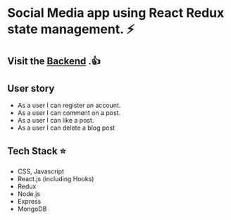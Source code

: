 # Social Media app using React Redux state management.  ⚡  
## Visit the [Backend](https://github.com/ihesah1/W08D04) .👍

## User story 
* As a user I can register an account.
* As a user I can comment on a post.
* As a user I can like a  post.
* As a user I can delete a blog post

## Tech Stack ⭐
* CSS, Javascript
* React.js (including Hooks)
* Redux
* Node.js
* Express
* MongoDB
